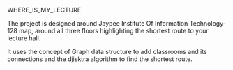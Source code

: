WHERE_IS_MY_LECTURE

The project is designed around Jaypee Institute Of Information Technology-128 map, around all three floors highlighting the shortest route to your lecture hall.

It uses the concept of Graph data structure to add classrooms and its connections and the djisktra algorithm to find the shortest route.
